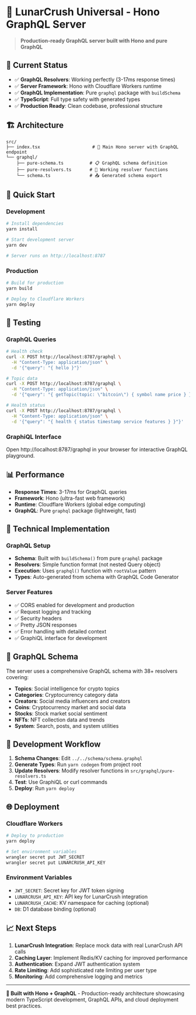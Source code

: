 # 🚀 LunarCrush Universal - Hono GraphQL Server

> **Production-ready GraphQL server built with Hono and pure GraphQL**

## 🎯 Current Status

- ✅ **GraphQL Resolvers**: Working perfectly (3-17ms response times)
- ✅ **Server Framework**: Hono with Cloudflare Workers runtime
- ✅ **GraphQL Implementation**: Pure `graphql` package with `buildSchema`
- ✅ **TypeScript**: Full type safety with generated types
- ✅ **Production Ready**: Clean codebase, professional structure

## 🏗️ Architecture

```
src/
├── index.tsx                    # 🚀 Main Hono server with GraphQL endpoint
└── graphql/
    ├── pure-schema.ts          # 📋 GraphQL schema definition
    ├── pure-resolvers.ts       # 🔧 Working resolver functions
    └── schema.ts               # 📤 Generated schema export
```

## 🚀 Quick Start

### Development
```bash
# Install dependencies
yarn install

# Start development server
yarn dev

# Server runs on http://localhost:8787
```

### Production
```bash
# Build for production
yarn build

# Deploy to Cloudflare Workers
yarn deploy
```

## 🧪 Testing

### GraphQL Queries
```bash
# Health check
curl -X POST http://localhost:8787/graphql \
  -H "Content-Type: application/json" \
  -d '{"query": "{ hello }"}'

# Topic data
curl -X POST http://localhost:8787/graphql \
  -H "Content-Type: application/json" \
  -d '{"query": "{ getTopic(topic: \"bitcoin\") { symbol name price } }"}'

# Health status
curl -X POST http://localhost:8787/graphql \
  -H "Content-Type: application/json" \
  -d '{"query": "{ health { status timestamp service features } }"}'
```

### GraphiQL Interface
Open http://localhost:8787/graphql in your browser for interactive GraphQL playground.

## 📊 Performance

- **Response Times**: 3-17ms for GraphQL queries
- **Framework**: Hono (ultra-fast web framework)
- **Runtime**: Cloudflare Workers (global edge computing)
- **GraphQL**: Pure `graphql` package (lightweight, fast)

## 🔧 Technical Implementation

### GraphQL Setup
- **Schema**: Built with `buildSchema()` from pure `graphql` package
- **Resolvers**: Simple function format (not nested Query object)
- **Execution**: Uses `graphql()` function with `rootValue` pattern
- **Types**: Auto-generated from schema with GraphQL Code Generator

### Server Features
- ✅ CORS enabled for development and production
- ✅ Request logging and tracking
- ✅ Security headers
- ✅ Pretty JSON responses
- ✅ Error handling with detailed context
- ✅ GraphiQL interface for development

## 🎯 GraphQL Schema

The server uses a comprehensive GraphQL schema with 38+ resolvers covering:

- **Topics**: Social intelligence for crypto topics
- **Categories**: Cryptocurrency category data
- **Creators**: Social media influencers and creators
- **Coins**: Cryptocurrency market and social data
- **Stocks**: Stock market social sentiment
- **NFTs**: NFT collection data and trends
- **System**: Search, posts, and system utilities

## 🔄 Development Workflow

1. **Schema Changes**: Edit `../../schema/schema.graphql`
2. **Generate Types**: Run `yarn codegen` from project root
3. **Update Resolvers**: Modify resolver functions in `src/graphql/pure-resolvers.ts`
4. **Test**: Use GraphiQL or curl commands
5. **Deploy**: Run `yarn deploy`

## 🌐 Deployment

### Cloudflare Workers
```bash
# Deploy to production
yarn deploy

# Set environment variables
wrangler secret put JWT_SECRET
wrangler secret put LUNARCRUSH_API_KEY
```

### Environment Variables
- `JWT_SECRET`: Secret key for JWT token signing
- `LUNARCRUSH_API_KEY`: API key for LunarCrush integration
- `LUNARCRUSH_CACHE`: KV namespace for caching (optional)
- `DB`: D1 database binding (optional)

## 📈 Next Steps

1. **LunarCrush Integration**: Replace mock data with real LunarCrush API calls
2. **Caching Layer**: Implement Redis/KV caching for improved performance
3. **Authentication**: Expand JWT authentication system
4. **Rate Limiting**: Add sophisticated rate limiting per user type
5. **Monitoring**: Add comprehensive logging and metrics

---

**🚀 Built with Hono + GraphQL** - Production-ready architecture showcasing modern TypeScript development, GraphQL APIs, and cloud deployment best practices.

